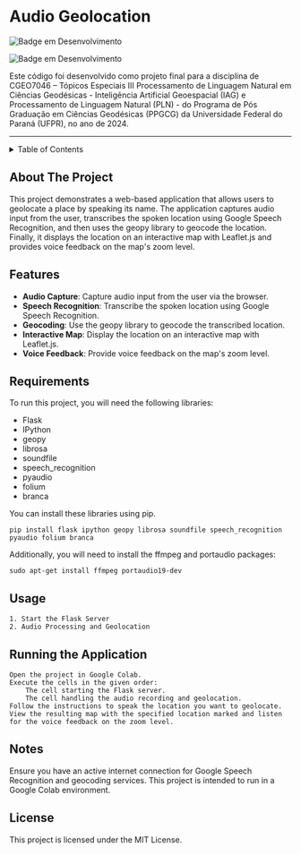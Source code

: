 # Audio Geolocation

 ![Badge em Desenvolvimento](https://img.shields.io/badge/license-MIT-blue) 
 
 ![Badge em Desenvolvimento](http://img.shields.io/static/v1?label=STATUS&message=EM%20DESENVOLVIMENTO&color=yellow&style=for-the-badge)

Este código foi desenvolvido como projeto final para a disciplina de CGEO7046 – Tópicos Especiais III Processamento de Linguagem Natural em Ciências Geodésicas - 
Inteligência Artificial Geoespacial (IAG) e Processamento de Linguagem Natural (PLN) - do Programa de Pós Graduação em Ciências Geodésicas (PPGCG) da Universidade Federal do Paraná (UFPR), no ano de 2024. 

-------------------------------------------------------------------------------------------------------------------------------------------------------------------

<!-- TABLE OF CONTENTS -->
<details>
  <summary>Table of Contents</summary>
  <ol>
    <li><a href="#about-the-project">About The Project</a></li>
    <li><a href="#requirements">Requirements</a></li>
    <li><a href="#usage">Usage</a></li>
    <li><a href="#running-the-application">Running the application</a></li>
    <li><a href="#notes">Notes</a></li>
    <li><a href="#license">License</a></li>
  </ol>
</details>

## About The Project

This project demonstrates a web-based application that allows users to geolocate a place by speaking its name. The application captures audio input from the user, transcribes the spoken location using Google Speech Recognition, and then uses the geopy library to geocode the location. Finally, it displays the location on an interactive map with Leaflet.js and provides voice feedback on the map's zoom level.

## Features

- **Audio Capture**: Capture audio input from the user via the browser.
- **Speech Recognition**: Transcribe the spoken location using Google Speech Recognition.
- **Geocoding**: Use the geopy library to geocode the transcribed location.
- **Interactive Map**: Display the location on an interactive map with Leaflet.js.
- **Voice Feedback**: Provide voice feedback on the map's zoom level.

## Requirements

To run this project, you will need the following libraries:

- Flask
- IPython
- geopy
- librosa
- soundfile
- speech_recognition
- pyaudio
- folium
- branca




You can install these libraries using pip. 
```
pip install flask ipython geopy librosa soundfile speech_recognition pyaudio folium branca
```
Additionally, you will need to install the ffmpeg and portaudio packages:
```
sudo apt-get install ffmpeg portaudio19-dev
```
## Usage

    1. Start the Flask Server
    2. Audio Processing and Geolocation

## Running the Application

    Open the project in Google Colab.
    Execute the cells in the given order:
        The cell starting the Flask server.
        The cell handling the audio recording and geolocation.
    Follow the instructions to speak the location you want to geolocate.
    View the resulting map with the specified location marked and listen for the voice feedback on the zoom level.

## Notes

Ensure you have an active internet connection for Google Speech Recognition and geocoding services.
This project is intended to run in a Google Colab environment.

## License

This project is licensed under the MIT License.
